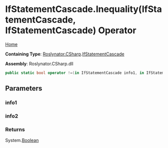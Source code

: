 # IfStatementCascade\.Inequality\(IfStatementCascade, IfStatementCascade\) Operator

[Home](../../../../README.md)

**Containing Type**: [Roslynator.CSharp](../../README.md)\.[IfStatementCascade](../README.md)

**Assembly**: Roslynator\.CSharp\.dll

```csharp
public static bool operator !=(in IfStatementCascade info1, in IfStatementCascade info2)
```

## Parameters

### info1





### info2





### Returns

System\.[Boolean](https://docs.microsoft.com/en-us/dotnet/api/system.boolean)

